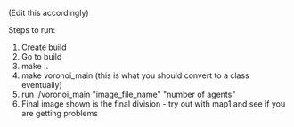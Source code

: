 (Edit this accordingly)

Steps to run:

1. Create build
2. Go to build
3. make ..
4. make voronoi_main (this is what you should convert to a class eventually)
5. run ./voronoi_main "image_file_name" "number of agents" 
6. Final image shown is the final division - try out with map1 and see if you are getting problems

